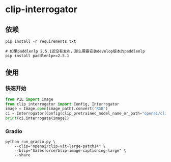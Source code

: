 # clip-interrogator

## 依赖
```shell
pip install -r requirements.txt

# 如果paddlenlp 2.5.1还没有发布，那么需要安装develop版本的paddlenlp
pip install paddlenlp>=2.5.1
```

## 使用

### 快速开始
```python
from PIL import Image
from clip_interrogator import Config, Interrogator
image = Image.open(image_path).convert('RGB')
ci = Interrogator(Config(clip_pretrained_model_name_or_path="openai/clip-vit-large-patch14"))
print(ci.interrogate(image))
```

### Gradio
```shell
python run_gradio.py \
    --clip="openai/clip-vit-large-patch14" \
    --blip="Salesforce/blip-image-captioning-large" \
    --share
```
